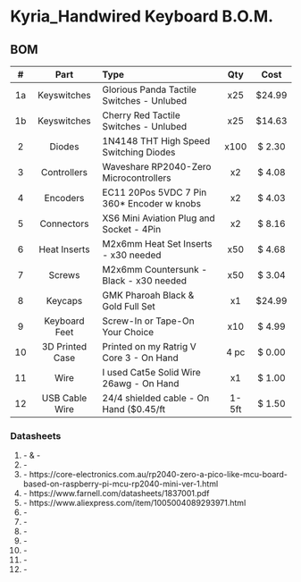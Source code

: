 # Kyria_Handwired Keyboard B.O.M.

## BOM
| # | Part | Type | Qty | Cost |
|:-:|:-----------:|:------------------------------------------|:----:|:------:|
| 1a| Keyswitches | Glorious Panda Tactile Switches - Unlubed |  x25 | $24.99 |
| 1b| Keyswitches | Cherry Red Tactile Switches - Unlubed     |  x25 | $14.63 |
| 2 |   Diodes    | 1N4148 THT High Speed Switching Diodes    | x100 | $ 2.30 |
| 3 | Controllers | Waveshare RP2040-Zero Microcontrollers    | x2   | $ 4.08 |
| 4 | Encoders    | EC11 20Pos 5VDC 7 Pin 360* Encoder w knobs| x2   | $ 4.03 |
| 5 | Connectors  | XS6 Mini Aviation Plug and Socket - 4Pin  | x2   | $ 8.16 |
| 6 | Heat Inserts| M2x6mm Heat Set Inserts - x30 needed      | x50  | $ 4.68 |
| 7 | Screws      | M2x6mm Countersunk - Black - x30 needed   | x50  | $ 3.04 |
| 8 | Keycaps     | GMK Pharoah Black & Gold Full Set         | x1   | $24.99 |
| 9 | Keyboard Feet| Screw-In or Tape-On Your Choice          | x10  | $ 4.99 |
| 10| 3D Printed Case | Printed on my Ratrig V Core 3 - On Hand| 4 pc | $ 0.00 |
| 11| Wire        | I used Cat5e Solid Wire 26awg - On Hand   | x1   | $ 1.00 |
| 12| USB Cable Wire| 24/4 shielded cable - On Hand ($0.45/ft |1-5ft | $ 1.50 |

### Datasheets
<ol>
<li> - & - </li>  
<li>  - </li>
<li>  - https://core-electronics.com.au/rp2040-zero-a-pico-like-mcu-board-based-on-raspberry-pi-mcu-rp2040-mini-ver-1.html </li>
<li>  - https://www.farnell.com/datasheets/1837001.pdf</li>
<li>  - https://www.aliexpress.com/item/1005004089293971.html</li>
<li>  - </li>
<li>  - </li>
<li>  - </li>
<li>  - </li>
<li>  - </li>
<li>  - </li>
<li>  - </li>
